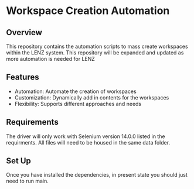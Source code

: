 # Workspace Creation Automation

## Overview
This repository contains the automation scripts to mass create workspaces within the LENZ system. This repository will be expanded and updated as more automation is needed for LENZ

## Features 
- Automation: Automate the creation of workspaces
- Customization: Dynamically add in contents for the workspaces
- Flexibility: Supports different approaches and needs 

## Requirements
The driver will only work with Selenium version 14.0.0 listed in the requirments. 
All files will need to be housed in the same data folder. 

## Set Up
Once you have installed the dependencies, in present state you should just need to run main. 